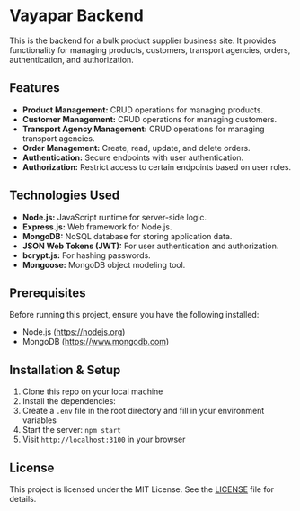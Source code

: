 # Vayapar Backend

This is the backend for a bulk product supplier business site. It provides functionality for managing products, customers, transport agencies, orders, authentication, and authorization.

## Features

- **Product Management:** CRUD operations for managing products.
- **Customer Management:** CRUD operations for managing customers.
- **Transport Agency Management:** CRUD operations for managing transport agencies.
- **Order Management:** Create, read, update, and delete orders.
- **Authentication:** Secure endpoints with user authentication.
- **Authorization:** Restrict access to certain endpoints based on user roles.

## Technologies Used

- **Node.js:** JavaScript runtime for server-side logic.
- **Express.js:** Web framework for Node.js.
- **MongoDB:** NoSQL database for storing application data.
- **JSON Web Tokens (JWT):** For user authentication and authorization.
- **bcrypt.js:** For hashing passwords.
- **Mongoose:** MongoDB object modeling tool.

## Prerequisites

Before running this project, ensure you have the following installed:

- Node.js (https://nodejs.org)
- MongoDB (https://www.mongodb.com)

## Installation & Setup

1. Clone this repo on your local machine
2. Install the dependencies:
3. Create a `.env` file in the root directory and fill in your environment variables
4. Start the server: `npm start`
5. Visit `http://localhost:3100` in your browser

## License

This project is licensed under the MIT License. See the [LICENSE](LICENSE) file for details.
